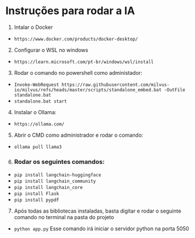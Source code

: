 # Instruções para rodar a IA

1. Intalar o Docker
  - `https://www.docker.com/products/docker-desktop/`
2. Configurar o WSL no windows
  - `https://learn.microsoft.com/pt-br/windows/wsl/install`
3. Rodar o comando no powershell como administador:
  - `Invoke-WebRequest https://raw.githubusercontent.com/milvus-io/milvus/refs/heads/master/scripts/standalone_embed.bat -OutFile standalone.bat`
  - `standalone.bat start`
4. Instalar o Ollama:
  - `https://ollama.com/`
5. Abrir o CMD como administrador e rodar o comando:
  - `ollama pull llama3`

6. ### Rodar os seguintes comandos:
  - `pip install langchain-huggingface`
  - `pip install langchain_community`
  - `pip install langchain_core`
  - `pip install Flask`
  - `pip install pypdf`

7. Após todas as bibliotecas instaladas, basta digitar e rodar o seguinte comando no terminal na pasta do projeto
  - `python app.py`
    Esse comando irá iniciar o servidor python na porta 5050


